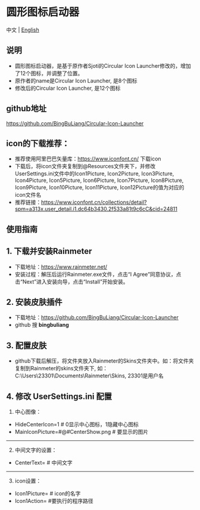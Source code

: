 # 圆形图标启动器

中文 | [English](./README_EN.md)

## 说明

- 圆形图标启动器，是基于原作者Sjoti的Circular Icon Launcher修改的，增加了12个图标，并调整了位置。
- 原作者的name是Circular Icon Launcher, 是8个图标
- 修改后的Circular Icon Launcher, 是12个图标

## github地址

https://github.com/BingBuLiang/Circular-Icon-Launcher


## icon的下载推荐：
- 推荐使用阿里巴巴矢量库：https://www.iconfont.cn/ 下载icon
- 下载后，将icon文件夹复制到@Resources文件夹下，并修改UserSettings.ini文件中的Icon1Picture, Icon2Picture, Icon3Picture, Icon4Picture, Icon5Picture, Icon6Picture, Icon7Picture, Icon8Picture, Icon9Picture, Icon10Picture, Icon11Picture, Icon12Picture的值为对应的icon文件名
- 推荐链接：https://www.iconfont.cn/collections/detail?spm=a313x.user_detail.i1.dc64b3430.2f533a81t9c6cC&cid=24811

## 使用指南

## 1. 下载并安装Rainmeter
- 下载地址：https://www.rainmeter.net/
- 安装过程：解压后运行Rainmeter.exe文件，点击“I Agree”同意协议，点击“Next”进入安装向导，点击“Install”开始安装。

## 2. 安装皮肤插件
- 下载地址：https://github.com/BingBuLiang/Circular-Icon-Launcher
- github 搜 <b>bingbuliang</b>

## 3. 配置皮肤
- github下载后解压，将文件夹放入Rainmeter的Skins文件夹中。如：将文件夹复制到Rainmeter的skins文件夹下, 如：C:\Users\23301\Documents\Rainmeter\Skins, 23301是用户名

## 4. 修改 UserSettings.ini 配置
1. 中心图像：
- HideCenterIcon=1 # 0显示中心图标，1隐藏中心图标
- MainIconPicture=#@#CenterShow.png # 要显示的图片
---
2. 中间文字的设置：
- CenterText= # 中间文字
---
3. icon设置：
- Icon1Picture= # icon的名字
- Icon1Action=  #要执行的程序路径
